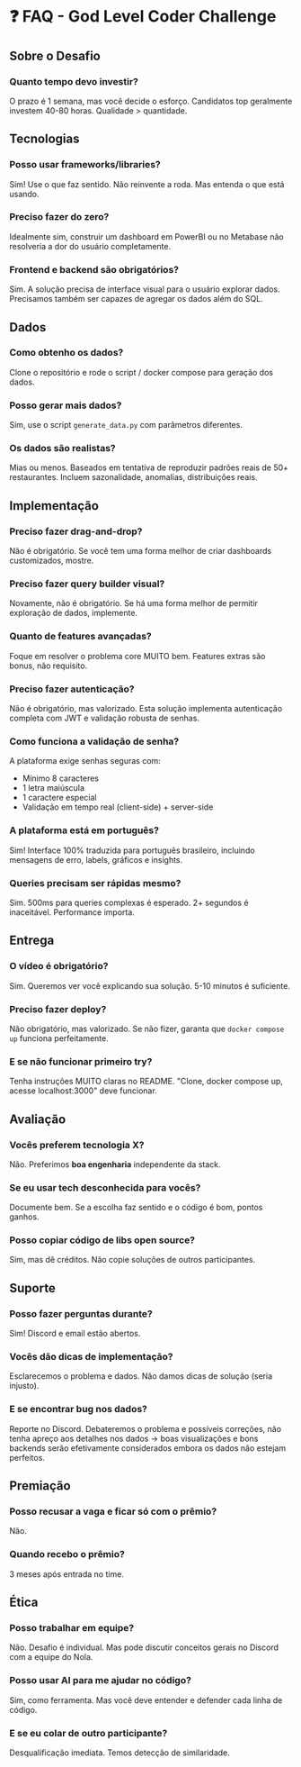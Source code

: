 # ❓ FAQ - God Level Coder Challenge

## Sobre o Desafio

### Quanto tempo devo investir?

O prazo é 1 semana, mas você decide o esforço. Candidatos top geralmente investem 40-80 horas. Qualidade > quantidade.

## Tecnologias

### Posso usar frameworks/libraries?

Sim! Use o que faz sentido. Não reinvente a roda. Mas entenda o que está usando.

### Preciso fazer do zero?

Idealmente sim, construir um dashboard em PowerBI ou no Metabase não resolveria a dor do usuário completamente.

### Frontend e backend são obrigatórios?

Sim. A solução precisa de interface visual para o usuário explorar dados. Precisamos também ser capazes de agregar os dados além do SQL.

## Dados

### Como obtenho os dados?

Clone o repositório e rode o script / docker compose para geração dos dados.

### Posso gerar mais dados?

Sim, use o script `generate_data.py` com parâmetros diferentes.

### Os dados são realistas?

Mias ou menos. Baseados em tentativa de reproduzir padrões reais de 50+ restaurantes. Incluem sazonalidade, anomalias, distribuições reais.

## Implementação

### Preciso fazer drag-and-drop?

Não é obrigatório. Se você tem uma forma melhor de criar dashboards customizados, mostre.

### Preciso fazer query builder visual?

Novamente, não é obrigatório. Se há uma forma melhor de permitir exploração de dados, implemente.

### Quanto de features avançadas?

Foque em resolver o problema core MUITO bem. Features extras são bonus, não requisito.

### Preciso fazer autenticação?

Não é obrigatório, mas valorizado. Esta solução implementa autenticação completa com JWT e validação robusta de senhas.

### Como funciona a validação de senha?

A plataforma exige senhas seguras com:

- Mínimo 8 caracteres
- 1 letra maiúscula
- 1 caractere especial
- Validação em tempo real (client-side) + server-side

### A plataforma está em português?

Sim! Interface 100% traduzida para português brasileiro, incluindo mensagens de erro, labels, gráficos e insights.

### Queries precisam ser rápidas mesmo?

Sim. 500ms para queries complexas é esperado. 2+ segundos é inaceitável. Performance importa.

## Entrega

### O vídeo é obrigatório?

Sim. Queremos ver você explicando sua solução. 5-10 minutos é suficiente.

### Preciso fazer deploy?

Não obrigatório, mas valorizado. Se não fizer, garanta que `docker compose up` funciona perfeitamente.

### E se não funcionar primeiro try?

Tenha instruções MUITO claras no README. "Clone, docker compose up, acesse localhost:3000" deve funcionar.

## Avaliação

### Vocês preferem tecnologia X?

Não. Preferimos **boa engenharia** independente da stack.

### Se eu usar tech desconhecida para vocês?

Documente bem. Se a escolha faz sentido e o código é bom, pontos ganhos.

### Posso copiar código de libs open source?

Sim, mas dê créditos. Não copie soluções de outros participantes.

## Suporte

### Posso fazer perguntas durante?

Sim! Discord e email estão abertos.

### Vocês dão dicas de implementação?

Esclarecemos o problema e dados. Não damos dicas de solução (seria injusto).

### E se encontrar bug nos dados?

Reporte no Discord. Debateremos o problema e possíveis correções, não tenha apreço aos detalhes nos dados -> boas visualizações e bons backends serão efetivamente considerados embora os dados não estejam perfeitos.

## Premiação

### Posso recusar a vaga e ficar só com o prêmio?

Não.

### Quando recebo o prêmio?

3 meses após entrada no time.

## Ética

### Posso trabalhar em equipe?

Não. Desafio é individual. Mas pode discutir conceitos gerais no Discord com a equipe do Nola.

### Posso usar AI para me ajudar no código?

Sim, como ferramenta. Mas você deve entender e defender cada linha de código.

### E se eu colar de outro participante?

Desqualificação imediata. Temos detecção de similaridade.
